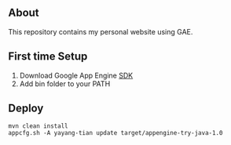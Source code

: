 ## About

  This repository contains my personal website using GAE.

## First time Setup

  1. Download Google App Engine [SDK](https://cloud.google.com/appengine/downloads?hl=en_US&&&&&&&&_ga=1.53241512.166834375.1444180824#Google_App_Engine_SDK_for_Python)
  2. Add bin folder to your PATH

## Deploy

  ```
  mvn clean install
  appcfg.sh -A yayang-tian update target/appengine-try-java-1.0
  ```
